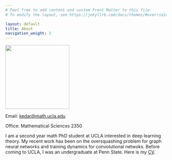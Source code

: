 ```yaml
---
# Feel free to add content and custom Front Matter to this file.
# To modify the layout, see https://jekyllrb.com/docs/themes/#overriding-theme-defaults

layout: default
title: About
navigation_weight: 1
---
```

<p>
<image src='profile_picture.jpg' width=200 style="margin-right: 20px" float='left'/>
<p> Email: <a href="mailto:kedar@math.ucla.edu"> kedar@math.ucla.edu </a> </p>
<p>  Office: Mathematical Sciences 2350 </p>
</p>

I am a second year math PhD student at UCLA interested in deep learning theory. My recent work has been on the oversquashing problem for graph neural networks and training dynamics for convolutional netwoks. Before coming to UCLA, I was an undergraduate at Penn State. Here is my [CV](CV.pdf).